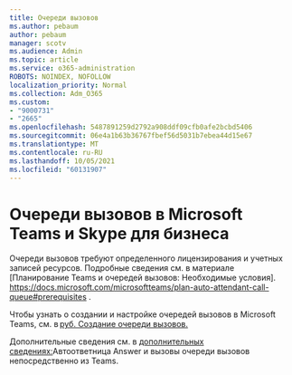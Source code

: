 ```yaml
---
title: Очереди вызовов
ms.author: pebaum
author: pebaum
manager: scotv
ms.audience: Admin
ms.topic: article
ms.service: o365-administration
ROBOTS: NOINDEX, NOFOLLOW
localization_priority: Normal
ms.collection: Adm_O365
ms.custom:
- "9000731"
- "2665"
ms.openlocfilehash: 5487891259d2792a908ddf09cfb0afe2bcbd5406
ms.sourcegitcommit: 06e4a1b63b36767fbef56d5031b7ebea44d15e67
ms.translationtype: MT
ms.contentlocale: ru-RU
ms.lasthandoff: 10/05/2021
ms.locfileid: "60131907"
---
```

# <a name="call-queues-in-microsoft-teams-and-skype-for-business"></a>Очереди вызовов в Microsoft Teams и Skype для бизнеса 

Очереди вызовов требуют определенного лицензирования и учетных записей ресурсов. Подробные сведения см. в материале [Планирование Teams и очередей вызовов: Необходимые условия]. https://docs.microsoft.com/microsoftteams/plan-auto-attendant-call-queue#prerequisites . 

Чтобы узнать о создании и настройке очередей вызовов в Microsoft Teams, см. в [руб. Создание очереди вызовов.](https://docs.microsoft.com/microsoftteams/create-a-phone-system-call-queue) 

Дополнительные сведения см. в [дополнительных сведениях:](https://docs.microsoft.com/microsoftteams/answer-auto-attendant-and-call-queue-calls)Автоответница Answer и вызовы очереди вызовов непосредственно из Teams. 